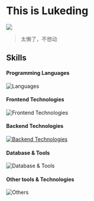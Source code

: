 # This is Lukeding
![](https://github-readme-stats.vercel.app/api?username=hellolukeding&show_icons=true&count_private=true&theme=vue-dark&hide_border=true)
> 太懒了，不想动
## Skills

#### Programming Languages
![Languages](https://skillicons.dev/icons?i=js,ts,go,python,java,dart,c,cpp,cs)

#### Frontend Technologies
![Frontend Technologies](https://skillicons.dev/icons?i=react,vue,next,html,svg,css,tailwind,sass,rxjs,webpack,rollup)

#### Backend Technologies
[![Backend Technologies](https://skillicons.dev/icons?i=nestjs,nginx,docker,fastapi&perline=3)](https://skillicons.dev)

#### Database & Tools
![Database & Tools](https://skillicons.dev/icons?i=mysql,mongodb,radis)

#### Other tools & Technologies
![Others](https://skillicons.dev/icons?i=git,github,gitlab,markdown,vercel,vscode,figma,githubactions,unity)
